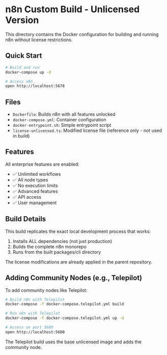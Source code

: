 # n8n Custom Build - Unlicensed Version

This directory contains the Docker configuration for building and running n8n without license restrictions.

## Quick Start

```bash
# Build and run
docker-compose up -d

# Access n8n
open http://localhost:5678
```

## Files

- `Dockerfile`: Builds n8n with all features unlocked
- `docker-compose.yml`: Container configuration
- `docker-entrypoint.sh`: Simple entrypoint script
- `license-unlicensed.ts`: Modified license file (reference only - not used in build)

## Features

All enterprise features are enabled:
- ✅ Unlimited workflows
- ✅ All node types
- ✅ No execution limits
- ✅ Advanced features
- ✅ API access
- ✅ User management

## Build Details

This build replicates the exact local development process that works:
1. Installs ALL dependencies (not just production)
2. Builds the complete n8n monorepo
3. Runs from the built packages/cli directory

The license modifications are already applied in the parent repository.

## Adding Community Nodes (e.g., Telepilot)

To add community nodes like Telepilot:

```bash
# Build n8n with Telepilot
docker-compose -f docker-compose.telepilot.yml build

# Run n8n with Telepilot
docker-compose -f docker-compose.telepilot.yml up -d

# Access on port 5680
open http://localhost:5680
```

The Telepilot build uses the base unlicensed image and adds the community node.